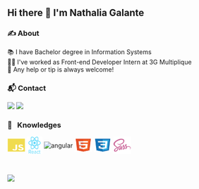 ## Hi there 👋 I'm Nathalia Galante

### ✍️ About

📚 I have Bachelor degree in Information Systems <br>
👩‍💻 I've worked as Front-end Developer Intern at 3G Multiplique <br>
💬 Any help or tip is always welcome! <br>

### 📬 Contact

<div>
  <a href = "mailto:nathsgg@gmail.com"><img src="https://img.shields.io/badge/Gmail-D14836?style=for-the-badge&logo=gmail&logoColor=white" target="_blank"></a>
  <a href="https://www.linkedin.com/in/nathalia-galante-58a12a125/" target="_blank"><img src="https://img.shields.io/badge/-LinkedIn-%230077B5?style=for-the-badge&logo=linkedin&logoColor=white" target="_blank"></a> 
</div> 

### <b>:brain: &nbsp; Knowledges </b></summary><br/>  
<p align="left">
  <img align="center" alt="Js" height="30" width="40" src="https://raw.githubusercontent.com/devicons/devicon/master/icons/javascript/javascript-plain.svg">
  <img align="center" alt="react" width="35" height="40" src="https://raw.githubusercontent.com/devicons/devicon/master/icons/react/react-original-wordmark.svg"/>
  <img align="center" alt="angular" width="35" height="40" src="https://cdn.jsdelivr.net/gh/devicons/devicon/icons/angularjs/angularjs-plain.svg" />
  <img align="center" alt="HTML" height="30" width="40" src="https://raw.githubusercontent.com/devicons/devicon/master/icons/html5/html5-original.svg">
  <img align="center" alt="CSS" height="30" width="40" src="https://raw.githubusercontent.com/devicons/devicon/master/icons/css3/css3-original.svg">
  <img align="center" alt="sass" width="40" height="40" src="https://raw.githubusercontent.com/devicons/devicon/master/icons/sass/sass-original.svg"/>
</p>

##

<br>

<div>
  <a href="https://github.com/nathaliagalante">
<!--   <img height="170em" src="https://github-readme-stats.vercel.app/api?username=nathaliagalante&show_icons=true&theme=dracula&include_all_commits=true&count_private=true"/> -->
  <img height="170em" src="https://github-readme-stats.vercel.app/api/top-langs/?username=nathaliagalante&layout=compact&langs_count=7&theme=dracula"/>
</div>
  
  
